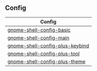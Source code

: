 

## Config

| Config |
| --- |
| [gnome-shell-config-basic](gnome-shell-config-basic) |
| [gnome-shell-config-main](gnome-shell-config-main) |
| [gnome-shell-config-plus-keybind](gnome-shell-config-plus-keybind) |
| [gnome-shell-config-plus-tool](gnome-shell-config-plus-tool) |
| [gnome-shell-config-plus-theme](gnome-shell-config-plus-theme) |
